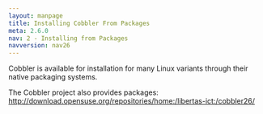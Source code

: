 ```yaml
---
layout: manpage
title: Installing Cobbler From Packages
meta: 2.6.0
nav: 2 - Installing from Packages
navversion: nav26
---
```


Cobbler is available for installation for many Linux variants through their native packaging systems.

The Cobbler project also provides packages: http://download.opensuse.org/repositories/home:/libertas-ict:/cobbler26/
